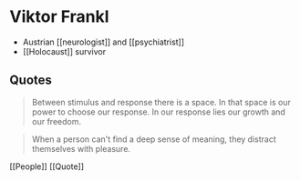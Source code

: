 # Viktor Frankl

- Austrian [[neurologist]] and [[psychiatrist]]
- [[Holocaust]] survivor

## Quotes

> Between stimulus and response there is a space. In that space is our power to choose our response. In our response lies our growth and our freedom.

> When a person can't find a deep sense of meaning, they distract themselves with pleasure.

[[People]] [[Quote]]

